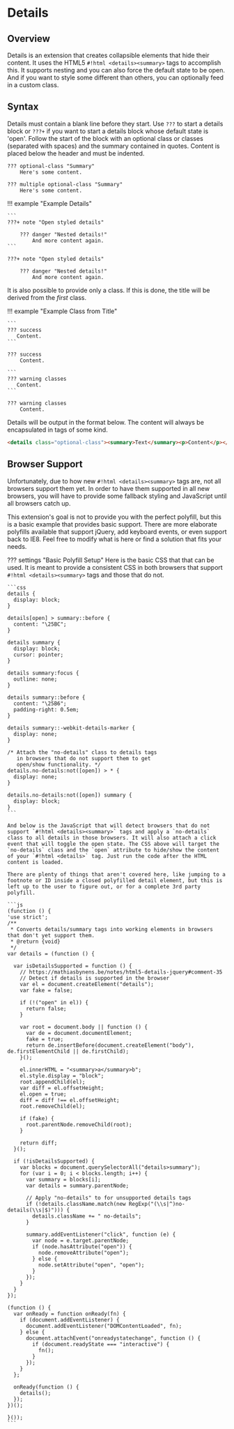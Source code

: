 # Details

## Overview

Details is an extension that creates collapsible elements that hide their content. It uses the HTML5 `#!html <details><summary>` tags to accomplish this.  It supports nesting and you can also force the default state to be open. And if you want to style some different than others, you can optionally feed in a custom class.

## Syntax

Details must contain a blank line before they start. Use `???` to start a details block or `???+` if you want to start a details block whose default state is 'open'.  Follow the start of the block with an optional class or classes (separated with spaces) and the summary contained in quotes. Content is placed below the header and must be indented.

```
??? optional-class "Summary"
    Here's some content.
```

```
??? multiple optional-class "Summary"
    Here's some content.
```

!!! example "Example Details"

    ```
    ???+ note "Open styled details"

        ??? danger "Nested details!"
            And more content again.
    ```

    ???+ note "Open styled details"

        ??? danger "Nested details!"
            And more content again.

It is also possible to provide only a class.  If this is done, the title will be derived from the *first* class.

!!! example "Example Class from Title"

    ```
    ??? success
       Content.
    ```

    ??? success
        Content.

    ```
    ??? warning classes
       Content.
    ```

    ??? warning classes
        Content.

Details will be output in the format below. The content will always be encapsulated in tags of some kind.

```html
<details class="optional-class"><summary>Text</summary><p>Content</p></details>
```

## Browser Support

Unfortunately, due to how new `#!html <details><summary>` tags are, not all browsers support them yet.  In order to have them supported in all new browsers, you will have to provide some fallback styling and JavaScript until all browsers catch up.

This extension's goal is not to provide you with the perfect polyfill, but this is a basic example that provides basic support. There are more elaborate polyfills available that support jQuery, add keyboard events, or even support back to IE8. Feel free to modify what is here or find a solution that fits your needs.

??? settings "Basic Polyfill Setup"
    Here is the basic CSS that that can be used.  It is meant to provide a consistent CSS in both browsers that support `#!html <details><summary>` tags and those that do not.

    ```css
    details {
      display: block;
    }

    details[open] > summary::before {
      content: "\25BC";
    }

    details summary {
      display: block;
      cursor: pointer;
    }

    details summary:focus {
      outline: none;
    }

    details summary::before {
      content: "\25B6";
      padding-right: 0.5em;
    }

    details summary::-webkit-details-marker {
      display: none;
    }

    /* Attach the "no-details" class to details tags
       in browsers that do not support them to get
       open/show functionality. */
    details.no-details:not([open]) > * {
      display: none;
    }

    details.no-details:not([open]) summary {
      display: block;
    }
    ```

    And below is the JavaScript that will detect browsers that do not support `#!html <details><summary>` tags and apply a `no-details` class to all details in those browsers. It will also attach a click event that will toggle the open state. The CSS above will target the `no-details` class and the `open` attribute to hide/show the content of your `#!html <details>` tag. Just run the code after the HTML content is loaded.

    There are plenty of things that aren't covered here, like jumping to a footnote or ID inside a closed polyfilled detail element, but this is left up to the user to figure out, or for a complete 3rd party polyfill.

    ```js
    (function () {
    'use strict';
    /**
     * Converts details/summary tags into working elements in browsers that don't yet support them.
     * @return {void}
     */
    var details = (function () {

      var isDetailsSupported = function () {
        // https://mathiasbynens.be/notes/html5-details-jquery#comment-35
        // Detect if details is supported in the browser
        var el = document.createElement("details");
        var fake = false;

        if (!("open" in el)) {
          return false;
        }

        var root = document.body || function () {
          var de = document.documentElement;
          fake = true;
          return de.insertBefore(document.createElement("body"), de.firstElementChild || de.firstChild);
        }();

        el.innerHTML = "<summary>a</summary>b";
        el.style.display = "block";
        root.appendChild(el);
        var diff = el.offsetHeight;
        el.open = true;
        diff = diff !== el.offsetHeight;
        root.removeChild(el);

        if (fake) {
          root.parentNode.removeChild(root);
        }

        return diff;
      }();

      if (!isDetailsSupported) {
        var blocks = document.querySelectorAll("details>summary");
        for (var i = 0; i < blocks.length; i++) {
          var summary = blocks[i];
          var details = summary.parentNode;

          // Apply "no-details" to for unsupported details tags
          if (!details.className.match(new RegExp("(\\s|^)no-details(\\s|$)"))) {
            details.className += " no-details";
          }

          summary.addEventListener("click", function (e) {
            var node = e.target.parentNode;
            if (node.hasAttribute("open")) {
              node.removeAttribute("open");
            } else {
              node.setAttribute("open", "open");
            }
          });
        }
      }
    });

    (function () {
      var onReady = function onReady(fn) {
        if (document.addEventListener) {
          document.addEventListener("DOMContentLoaded", fn);
        } else {
          document.attachEvent("onreadystatechange", function () {
            if (document.readyState === "interactive") {
              fn();
            }
          });
        }
      };

      onReady(function () {
        details();
      });
    })();

    }());
    ```
